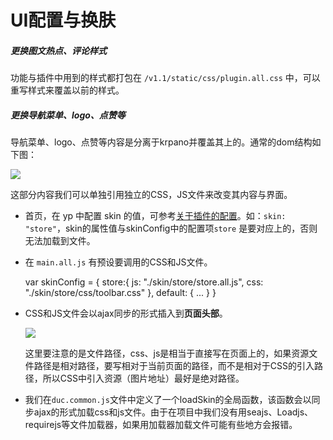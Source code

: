 # UI配置与换肤

#####  更换图文热点、评论样式

功能与插件中用到的样式都打包在 `/v1.1/static/css/plugin.all.css` 中，可以重写样式来覆盖以前的样式。

#####  更换导航菜单、logo、点赞等

导航菜单、logo、点赞等内容是分离于krpano并覆盖其上的。通常的dom结构如下图：

![](//flyingliu1.gitbooks.io/gitbook/content/images/dom.png)

这部分内容我们可以单独引用独立的CSS，JS文件来改变其内容与界面。

- 首页，在 yp 中配置 skin 的值，可参考[关于插件的配置](config/plugin_config.md)。如：`skin: "store"`，skin的属性值与skinConfig中的配置项`store` 是要对应上的，否则无法加载到文件。
- 在 `main.all.js` 有预设要调用的CSS和JS文件。


    var skinConfig = {
        store:{
            js: "./skin/store/store.all.js",
            css: "./skin/store/css/toolbar.css"
        },
        default: {
            ...
        }
    }


- CSS和JS文件会以ajax同步的形式插入到**页面头部**。

    ![](//flyingliu1.gitbooks.io/gitbook/content/images/style.png)

    这里要注意的是文件路径，css、js是相当于直接写在页面上的，如果资源文件路径是相对路径，要写相对于当前页面的路径，而不是相对于CSS的引入路径，所以CSS中引入资源（图片地址）最好是绝对路径。
    
- 我们在`duc.common.js`文件中定义了一个loadSkin的全局函数，该函数会以同步ajax的形式加载css和js文件。由于在项目中我们没有用seajs、Loadjs、requirejs等文件加载器，如果用加载器加载文件可能有些地方会报错。


